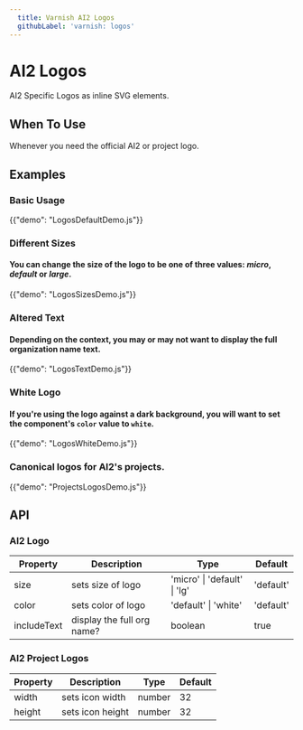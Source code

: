 ```yaml
---
  title: Varnish AI2 Logos
  githubLabel: 'varnish: logos'
---
```


# AI2 Logos

<p class="description">AI2 Specific Logos as inline SVG elements.</p>

## When To Use

Whenever you need the official AI2 or project logo.

## Examples

### Basic Usage

{{"demo": "LogosDefaultDemo.js"}}

### Different Sizes
#### You can change the size of the logo to be one of three values: _micro_, _default_ or _large_.

{{"demo": "LogosSizesDemo.js"}}

### Altered Text
#### Depending on the context, you may or may not want to display the full organization name text.

{{"demo": "LogosTextDemo.js"}}

### White Logo
#### If you're using the logo against a dark background, you will want to set the component's `color` value to `white`.

{{"demo": "LogosWhiteDemo.js"}}

### Canonical logos for AI2's projects.

{{"demo": "ProjectsLogosDemo.js"}}

## API

### AI2 Logo

| Property    | Description                | Type                         | Default   |
| ----------- | -------------------------- | ---------------------------- | --------- |
| size        | sets size of logo          | 'micro' \| 'default' \| 'lg' | 'default' |
| color       | sets color of logo         | 'default' \| 'white'         | 'default' |
| includeText | display the full org name? | boolean                      | true      |

### AI2 Project Logos

| Property | Description      | Type   | Default |
| -------- | ---------------- | ------ | ------- |
| width    | sets icon width  | number | 32      |
| height   | sets icon height | number | 32      |
